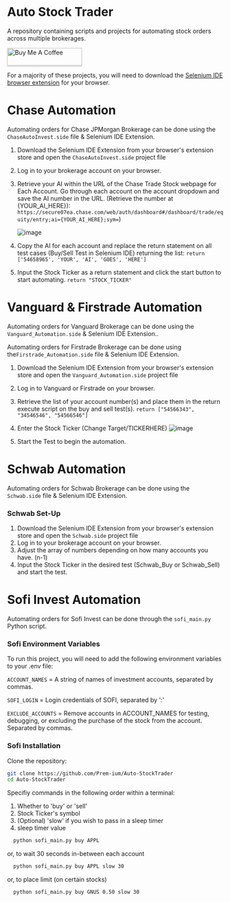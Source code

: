 # Auto Stock Trader

A repository containing scripts and projects for automating stock orders across multiple brokerages.

<a href="https://www.buymeacoffee.com/prem.ium" target="_blank"><img src="https://www.buymeacoffee.com/assets/img/custom_images/orange_img.png" alt="Buy Me A Coffee" style="height: 41px !important;width: 174px !important;box-shadow: 0px 3px 2px 0px rgba(190, 190, 190, 0.5) !important;-webkit-box-shadow: 0px 3px 2px 0px rgba(190, 190, 190, 0.5) !important;" ></a>

For a majority of these projects, you will need to download the [Selenium IDE browser extension](https://github.com/SeleniumHQ/selenium-ide) for your browser. 

# Chase Automation

Automating orders for Chase JPMorgan Brokerage can be done using the `ChaseAutoInvest.side` file & Selenium IDE Extension.


1. Download the Selenium IDE Extension from your browser's extension store and open the `ChaseAutoInvest.side` project file
2. Log in to your brokerage account on your browser.
3. Retrieve your AI within the URL of the Chase Trade Stock webpage for Each Account. Go through each account on the account dropdown and save the AI number in the URL. 
   (Retrieve the number at {YOUR_AI_HERE}): `https://secure07ea.chase.com/web/auth/dashboard#/dashboard/trade/equity/entry;ai={YOUR_AI_HERE};sym=`)
   
   ![image](https://user-images.githubusercontent.com/80719066/216079858-746af166-8387-41ad-9564-dd0c6285eb39.png)

4. Copy the AI for each account and replace the return statement on all test cases (Buy/Sell Test in Selenium IDE) returning the list:
   `return ['54658965', 'YOUR', 'AI', 'GOES', 'HERE']`
5. Input the Stock Ticker as a return statement and click the start button to start automating.
   `return "STOCK_TICKER"`

# Vanguard & Firstrade Automation
Automating orders for Vanguard Brokerage can be done using the `Vanguard_Automation.side` & Selenium IDE Extension.. 

Automating orders for Firstrade Brokerage can be done using the`Firstrade_Automation.side` file & Selenium IDE Extension.

1. Download the Selenium IDE Extension from your browser's extension store and open the `Vanguard_Automation.side` project file
2. Log in to Vanguard or Firstrade on your browser.
3. Retrieve the list of your account number(s) and place them in the return execute script on the buy and sell test(s). 
`return ["54566343", "34546546", "54566546"]`

4. Enter the Stock Ticker (Change Target/TICKERHERE)
![image](https://user-images.githubusercontent.com/80719066/216331460-00897c0e-1e21-4413-ac81-1931fe906de0.png)

5. Start the Test to begin the automation. 

# Schwab Automation

Automating orders for Schwab Brokerage can be done using the `Schwab.side` file & Selenium IDE Extension.

### Schwab Set-Up

1. Download the Selenium IDE Extension from your browser's extension store and open the `Schwab.side` project file
2. Log in to your brokerage account on your browser.
3. Adjust the array of numbers depending on how many accounts you have. (n-1)
4. Input the Stock Ticker in the desired test (Schwab_Buy or Schwab_Sell) and start the test.

# Sofi Invest Automation

Automating orders for Sofi Invest can be done through the `sofi_main.py` Python script.

### Sofi Environment Variables

To run this project, you will need to add the following environment variables to your .env file:

`ACCOUNT_NAMES` = A string of names of investment accounts, separated by commas.

`SOFI_LOGIN` = Login credentials of SOFI, separated by ':'

`EXCLUDE_ACCOUNTS` = Remove accounts in ACCOUNT_NAMES for testing, debugging, or excluding the purchase of the stock from the account. Separated by commas.

### Sofi Installation

Clone the repository:

```bash
git clone https://github.com/Prem-ium/Auto-StockTrader
cd Auto-StockTrader
```

Specifiy commands in the following order within a terminal:

1. Whether to 'buy' or 'sell'
2. Stock Ticker's symbol
3. (Optional) 'slow' if you wish to pass in a sleep timer
4. sleep timer value

```bash
  python sofi_main.py buy APPL
```
or, to wait 30 seconds in-between each account
```bash
  python sofi_main.py buy APPL slow 30
```
or, to place limit (on certain stocks)
```bash
  python sofi_main.py buy GNUS 0.50 slow 30
```